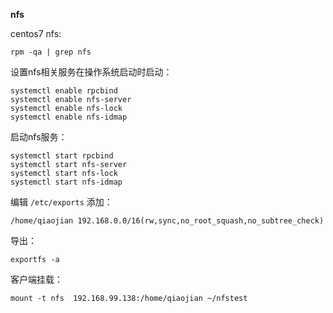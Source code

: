 **nfs**

centos7 nfs:

```
rpm -qa | grep nfs
```

设置nfs相关服务在操作系统启动时启动：

```
systemctl enable rpcbind
systemctl enable nfs-server
systemctl enable nfs-lock
systemctl enable nfs-idmap  
```

启动nfs服务：

```
systemctl start rpcbind
systemctl start nfs-server
systemctl start nfs-lock
systemctl start nfs-idmap
```

编辑 `/etc/exports` 添加：

```
/home/qiaojian 192.168.0.0/16(rw,sync,no_root_squash,no_subtree_check)
```

导出：

```
exportfs -a
```

客户端挂载：

```
mount -t nfs  192.168.99.138:/home/qiaojian ~/nfstest
```

